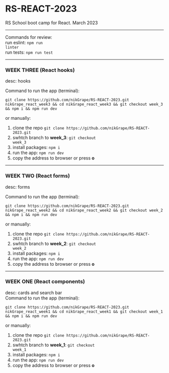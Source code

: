 # RS-REACT-2023
RS School boot camp for React. March 2023
<hr/>

Commands for review:</br>
run eslint: <code>npm run linter</code></br>
run tests: <code>npm run test</code>

<hr/>

### WEEK THREE (React hooks)
desc: hooks<br/>

Command to run the app (terminal):
  ```
  git clone https://github.com/nikGrape/RS-REACT-2023.git nikGrape_react_week3 && cd nikGrape_react_week3 && git checkout week_3 && npm i && npm run dev
  ```
or manually: </br>
1. clone the repo ```git clone https://github.com/nikGrape/RS-REACT-2023.git```
2. swhtch branch to <b>week_3</b>: <code>git checkout week_3</code>
3. install packages: <code>npm i</code>
4. run the app: <code>npm run dev</code>
5. copy the address to browser or press <b>o</b>
<hr/>

### WEEK TWO (React forms)
desc: forms<br/>

Command to run the app (terminal):
  ```
  git clone https://github.com/nikGrape/RS-REACT-2023.git nikGrape_react_week2 && cd nikGrape_react_week2 && git checkout week_2 && npm i && npm run dev
  ```
or manually: </br>
1. clone the repo ```git clone https://github.com/nikGrape/RS-REACT-2023.git```
2. swhtch branch to <b>week_2</b>: <code>git checkout week_2</code>
3. install packages: <code>npm i</code>
4. run the app: <code>npm run dev</code>
5. copy the address to browser or press <b>o</b>
<hr/>

###  WEEK ONE (React components)
desc: cards and search bar<br/>
Command to run the app (terminal):
  ```
  git clone https://github.com/nikGrape/RS-REACT-2023.git nikGrape_react_week1 && cd nikGrape_react_week1 && git checkout week_1 && npm i && npm run dev
  ```
or manually: </br>
1. clone the repo ```git clone https://github.com/nikGrape/RS-REACT-2023.git```
2. swhtch branch to <b>week_1</b>: <code>git checkout week_1</code>
3. install packages: <code>npm i</code>
4. run the app: <code>npm run dev</code>
5. copy the address to browser or press <b>o</b>



